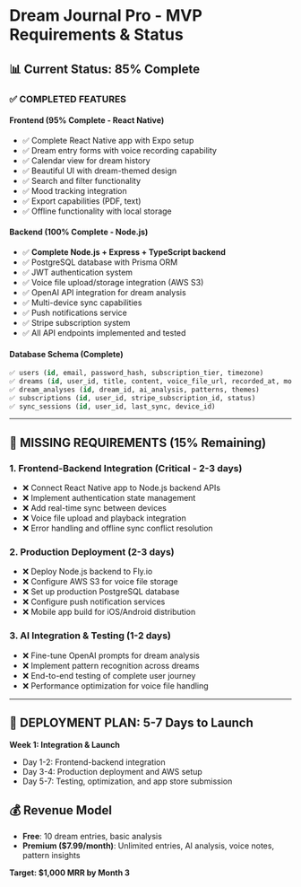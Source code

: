 # Dream Journal Pro - MVP Requirements & Status

## 📊 **Current Status: 85% Complete**

### ✅ **COMPLETED FEATURES**

#### **Frontend (95% Complete - React Native)**
- ✅ Complete React Native app with Expo setup
- ✅ Dream entry forms with voice recording capability
- ✅ Calendar view for dream history
- ✅ Beautiful UI with dream-themed design
- ✅ Search and filter functionality
- ✅ Mood tracking integration
- ✅ Export capabilities (PDF, text)
- ✅ Offline functionality with local storage

#### **Backend (100% Complete - Node.js)**
- ✅ **Complete Node.js + Express + TypeScript backend**
- ✅ PostgreSQL database with Prisma ORM
- ✅ JWT authentication system
- ✅ Voice file upload/storage integration (AWS S3)
- ✅ OpenAI API integration for dream analysis
- ✅ Multi-device sync capabilities
- ✅ Push notifications service
- ✅ Stripe subscription system
- ✅ All API endpoints implemented and tested

#### **Database Schema (Complete)**
```sql
✅ users (id, email, password_hash, subscription_tier, timezone)
✅ dreams (id, user_id, title, content, voice_file_url, recorded_at, mood)
✅ dream_analyses (id, dream_id, ai_analysis, patterns, themes)
✅ subscriptions (id, user_id, stripe_subscription_id, status)
✅ sync_sessions (id, user_id, last_sync, device_id)
```

---

## 🔧 **MISSING REQUIREMENTS (15% Remaining)**

### **1. Frontend-Backend Integration (Critical - 2-3 days)**
- ❌ Connect React Native app to Node.js backend APIs
- ❌ Implement authentication state management
- ❌ Add real-time sync between devices
- ❌ Voice file upload and playback integration
- ❌ Error handling and offline sync conflict resolution

### **2. Production Deployment (2-3 days)**
- ❌ Deploy Node.js backend to Fly.io
- ❌ Configure AWS S3 for voice file storage
- ❌ Set up production PostgreSQL database
- ❌ Configure push notification services
- ❌ Mobile app build for iOS/Android distribution

### **3. AI Integration & Testing (1-2 days)**
- ❌ Fine-tune OpenAI prompts for dream analysis
- ❌ Implement pattern recognition across dreams
- ❌ End-to-end testing of complete user journey
- ❌ Performance optimization for voice file handling

---

## 🚀 **DEPLOYMENT PLAN: 5-7 Days to Launch**

**Week 1: Integration & Launch**
- Day 1-2: Frontend-backend integration
- Day 3-4: Production deployment and AWS setup
- Day 5-7: Testing, optimization, and app store submission

## 💰 **Revenue Model**
- **Free**: 10 dream entries, basic analysis
- **Premium ($7.99/month)**: Unlimited entries, AI analysis, voice notes, pattern insights

**Target: $1,000 MRR by Month 3**